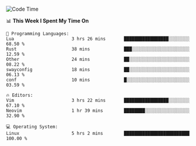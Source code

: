 <!-- [![Top Langs](https://github-readme-stats.vercel.app/api/top-langs/?username=gagahsyuja&theme=dracula&hide_border=true&border_radius=7)](https://github.com/anuraghazra/github-readme-stats) -->

<!--START_SECTION:waka-->
![Code Time](http://img.shields.io/badge/Code%20Time-263%20hrs%2027%20mins-blue)

📊 **This Week I Spent My Time On** 

```text
💬 Programming Languages: 
Lua                      3 hrs 26 mins       █████████████████░░░░░░░░   68.50 % 
Rust                     38 mins             ███░░░░░░░░░░░░░░░░░░░░░░   12.59 % 
Other                    24 mins             ██░░░░░░░░░░░░░░░░░░░░░░░   08.22 % 
swayconfig               18 mins             ██░░░░░░░░░░░░░░░░░░░░░░░   06.13 % 
conf                     10 mins             █░░░░░░░░░░░░░░░░░░░░░░░░   03.59 % 

🔥 Editors: 
Vim                      3 hrs 22 mins       █████████████████░░░░░░░░   67.10 % 
Neovim                   1 hr 39 mins        ████████░░░░░░░░░░░░░░░░░   32.90 % 

💻 Operating System: 
Linux                    5 hrs 2 mins        █████████████████████████   100.00 % 
```


<!--END_SECTION:waka-->
